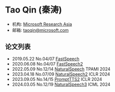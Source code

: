 # Tao Qin (秦涛)

- 机构: [Microsoft Research Asia](../Institutions/Microsoft.md)
- 邮箱: <taoqin@microsoft.com>

## 论文列表

- 2019.05.22 No.04/07 [FastSpeech](../Models/TTS2_Acoustic/2019.05.22_FastSpeech.md)
- 2020.06.08 No.04/07 [FastSpeech2](../Models/TTS2_Acoustic/2020.06.08_FastSpeech2.md)
- 2022.05.09 No.12/14 [NaturalSpeech](../Models/E2E/2022.05.09_NaturalSpeech.md) TPAMI 2024
- 2023.04.18 No.07/09 [NaturalSpeech2](../Models/Diffusion/2023.04.18_NaturalSpeech2.md) ICLR 2024
- 2023.09.05 No.14/15 [PromptTTS2](../Models/Prompt/2023.09.05_PromptTTS2.md) ICLR 2024
- 2024.03.05 No.12/19 [NaturalSpeech3](../Models/Diffusion/2024.03.05_NaturalSpeech3.md) ICML 2024